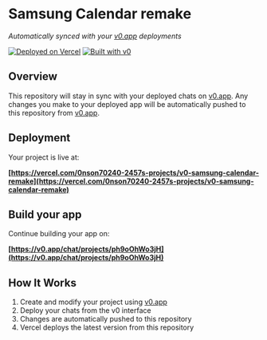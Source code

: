 # Samsung Calendar remake

*Automatically synced with your [v0.app](https://v0.app) deployments*

[![Deployed on Vercel](https://img.shields.io/badge/Deployed%20on-Vercel-black?style=for-the-badge&logo=vercel)](https://vercel.com/0nson70240-2457s-projects/v0-samsung-calendar-remake)
[![Built with v0](https://img.shields.io/badge/Built%20with-v0.app-black?style=for-the-badge)](https://v0.app/chat/projects/ph9oOhWo3jH)

## Overview

This repository will stay in sync with your deployed chats on [v0.app](https://v0.app).
Any changes you make to your deployed app will be automatically pushed to this repository from [v0.app](https://v0.app).

## Deployment

Your project is live at:

**[https://vercel.com/0nson70240-2457s-projects/v0-samsung-calendar-remake](https://vercel.com/0nson70240-2457s-projects/v0-samsung-calendar-remake)**

## Build your app

Continue building your app on:

**[https://v0.app/chat/projects/ph9oOhWo3jH](https://v0.app/chat/projects/ph9oOhWo3jH)**

## How It Works

1. Create and modify your project using [v0.app](https://v0.app)
2. Deploy your chats from the v0 interface
3. Changes are automatically pushed to this repository
4. Vercel deploys the latest version from this repository